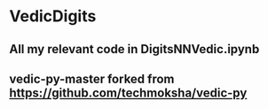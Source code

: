 # VedicDigits

## All my relevant code in DigitsNNVedic.ipynb  

## vedic-py-master forked from https://github.com/techmoksha/vedic-py
